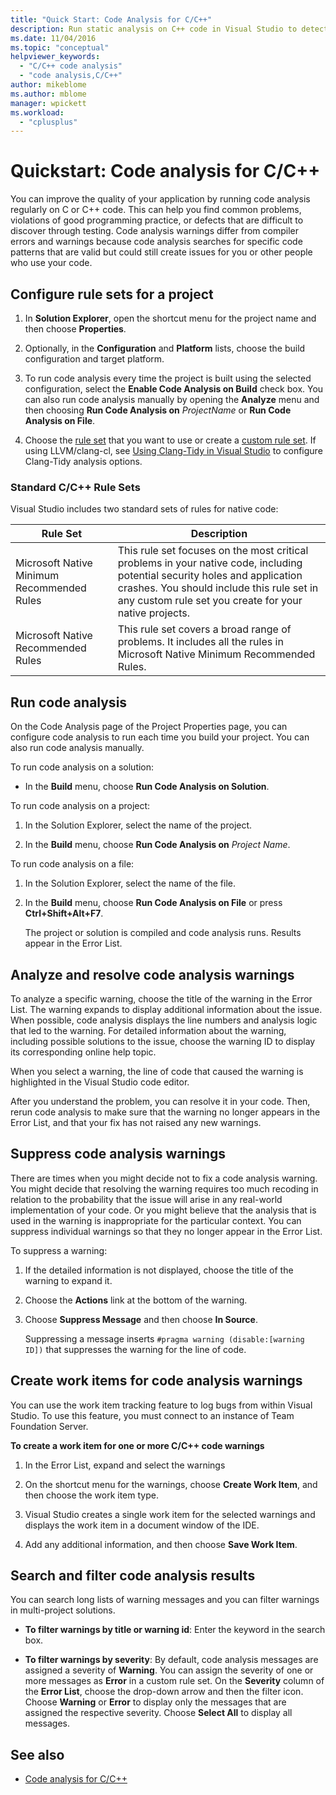 ```yaml
---
title: "Quick Start: Code Analysis for C/C++"
description: Run static analysis on C++ code in Visual Studio to detect common coding problems and defects.
ms.date: 11/04/2016
ms.topic: "conceptual"
helpviewer_keywords:
  - "C/C++ code analysis"
  - "code analysis,C/C++"
author: mikeblome
ms.author: mblome
manager: wpickett
ms.workload:
  - "cplusplus"
---
```

# Quickstart: Code analysis for C/C++

You can improve the quality of your application by running code analysis regularly on C or C++ code. This can help you find common problems, violations of good programming practice, or defects that are difficult to discover through testing. Code analysis warnings differ from compiler errors and warnings because code analysis searches for specific code patterns that are valid but could still create issues for you or other people who use your code.

## Configure rule sets for a project

1. In **Solution Explorer**, open the shortcut menu for the project name and then choose **Properties**.

2. Optionally, in the **Configuration** and **Platform** lists, choose the build configuration and target platform.

3. To run code analysis every time the project is built using the selected configuration, select the **Enable Code Analysis on Build** check box. You can also run code analysis manually by opening the **Analyze** menu and then choosing **Run Code Analysis on** *ProjectName* or **Run Code Analysis on File**.

4. Choose the [rule set](../code-quality/using-rule-sets-to-specify-the-cpp-rules-to-run) that you want to use or create a [custom rule set](../code-quality/how-to-create-a-custom-rule-set.md). If using LLVM/clang-cl, see [Using Clang-Tidy in Visual Studio](../code-quality/clang-tidy.md) to configure Clang-Tidy analysis options.

### Standard C/C++ Rule Sets

Visual Studio includes two standard sets of rules for native code:

|Rule Set|Description|
|--------------|-----------------|
|Microsoft Native Minimum Recommended Rules|This rule set focuses on the most critical problems in your native code, including potential security holes and application crashes. You should include this rule set in any custom rule set you create for your native projects.|
|Microsoft Native Recommended Rules|This rule set covers a broad range of problems. It includes all the rules in Microsoft Native Minimum Recommended Rules.|

## Run code analysis

On the Code Analysis page of the Project Properties page, you can configure code analysis to run each time you build your project. You can also run code analysis manually.

To run code analysis on a solution:

- In the **Build** menu, choose **Run Code Analysis on Solution**.

To run code analysis on a project:

1. In the Solution Explorer, select the name of the project.

2. In the **Build** menu, choose **Run Code Analysis on** *Project Name*.

To run code analysis on a file:

1. In the Solution Explorer, select the name of the file.

2. In the **Build** menu, choose **Run Code Analysis on File** or press **Ctrl+Shift+Alt+F7**.

   The project or solution is compiled and code analysis runs. Results appear in the Error List.

## Analyze and resolve code analysis warnings

To analyze a specific warning, choose the title of the warning in the Error List. The warning expands to display additional information about the issue. When possible, code analysis displays the line numbers and analysis logic that led to the warning. For detailed information about the warning, including possible solutions to the issue, choose the warning ID to display its corresponding online help topic.

When you select a warning, the line of code that caused the warning is highlighted in the Visual Studio code editor.

After you understand the problem, you can resolve it in your code. Then, rerun code analysis to make sure that the warning no longer appears in the Error List, and that your fix has not raised any new warnings.

## Suppress code analysis warnings

There are times when you might decide not to fix a code analysis warning. You might decide that resolving the warning requires too much recoding in relation to the probability that the issue will arise in any real-world implementation of your code. Or you might believe that the analysis that is used in the warning is inappropriate for the particular context. You can suppress individual warnings so that they no longer appear in the Error List.

To suppress a warning:

1. If the detailed information is not displayed, choose the title of the warning to expand it.

2. Choose the **Actions** link at the bottom of the warning.

3. Choose **Suppress Message** and then choose **In Source**.

   Suppressing a message inserts `#pragma warning (disable:[warning ID])` that suppresses the warning for the line of code.

## Create work items for code analysis warnings

You can use the work item tracking feature to log bugs from within Visual Studio. To use this feature, you must connect to an instance of Team Foundation Server.

**To create a work item for one or more C/C++ code warnings**

1. In the Error List, expand and select the warnings

2. On the shortcut menu for the warnings, choose **Create Work Item**, and then choose the work item type.

3. Visual Studio creates a single work item for the selected warnings and displays the work item in a document window of the IDE.

4. Add any additional information, and then choose **Save Work Item**.

## Search and filter code analysis results

You can search long lists of warning messages and you can filter warnings in multi-project solutions.

- **To filter warnings by title or warning id**: Enter the keyword in the search box.

- **To filter warnings by severity**: By default, code analysis messages are assigned a severity of **Warning**. You can assign the severity of one or more messages as **Error** in a custom rule set. On the **Severity** column of the **Error List**, choose the drop-down arrow and then the filter icon. Choose **Warning** or **Error** to display only the messages that are assigned the respective severity. Choose **Select All** to display all messages.

## See also

- [Code analysis for C/C++](../code-quality/code-analysis-for-c-cpp-overview.md)
